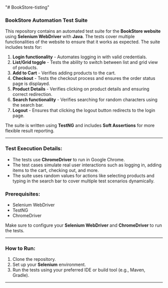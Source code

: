 "# BookStore-tisting" 



### **BookStore Automation Test Suite**

This repository contains an automated test suite for the **BookStore website** using **Selenium WebDriver** with **Java**. The tests cover multiple functionalities of the website to ensure that it works as expected. The suite includes tests for:

1. **Login functionality** - Automates logging in with valid credentials.
2. **List/Grid toggle** - Tests the ability to switch between list and grid view of products.
3. **Add to Cart** - Verifies adding products to the cart.
4. **Checkout** - Tests the checkout process and ensures the order status page is displayed.
5. **Product Details** - Verifies clicking on product details and ensuring correct redirection.
6. **Search functionality** - Verifies searching for random characters using the search bar.
7. **Logout** - Ensures that clicking the logout button redirects to the login page.

The suite is written using **TestNG** and includes **Soft Assertions** for more flexible result reporting.

---

### **Test Execution Details:**
- The tests use **ChromeDriver** to run in Google Chrome.
- The test cases simulate real user interactions such as logging in, adding items to the cart, checking out, and more.
- The suite uses random values for actions like selecting products and typing in the search bar to cover multiple test scenarios dynamically.

### **Prerequisites:**
- Selenium WebDriver
- TestNG
- ChromeDriver

Make sure to configure your **Selenium WebDriver** and **ChromeDriver** to run the tests.

---

### **How to Run:**
1. Clone the repository.
2. Set up your **Selenium** environment.
3. Run the tests using your preferred IDE or build tool (e.g., Maven, Gradle).

---

